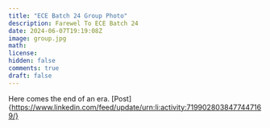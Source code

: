 ```yaml
---
title: "ECE Batch 24 Group Photo"
description: Farewel To ECE Batch 24
date: 2024-06-07T19:19:08Z
image: group.jpg
math: 
license: 
hidden: false
comments: true
draft: false
---
```


Here comes the end of an era. [Post]{https://www.linkedin.com/feed/update/urn:li:activity:7199028038477447169/}